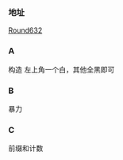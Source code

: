 ### 地址
[Round632](https://codeforces.com/contest/1333)

### A
构造
左上角一个白，其他全黑即可

### B
暴力

### C
前缀和计数
